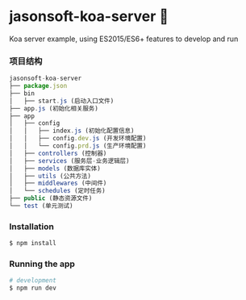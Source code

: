 # jasonsoft-koa-server 🍐

Koa server example, using ES2015/ES6+ features to develop and run

### 项目结构

```javascript
jasonsoft-koa-server
├── package.json
├── bin
│   ├── start.js (启动入口文件)
├── app.js (初始化相关服务)
├── app
│   ├── config
│   │   ├── index.js (初始化配置信息)
│   │   ├── config.dev.js (开发环境配置)
│   │   └── config.prd.js (生产环境配置)
│   ├── controllers (控制器)
│   ├── services (服务层-业务逻辑层)
│   ├── models (数据库实体)
│   ├── utils (公共方法)
│   ├── middlewares (中间件)
│   └── schedules (定时任务)
├── public (静态资源文件)
└── test (单元测试)
```

### Installation

```bash
$ npm install
```

### Running the app

```bash
# development
$ npm run dev
```
